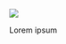 ![](https://raw.githubusercontent.com/kmaasrud/kodb/rewrite-in-go/doc/assets/card_header.png)

Lorem ipsum
